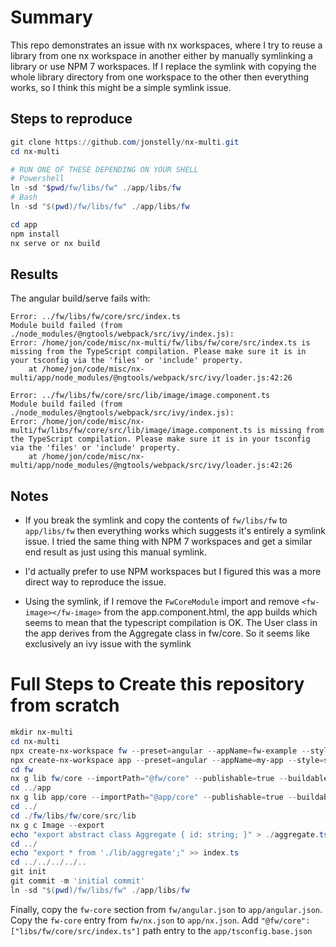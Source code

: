 # Summary
This repo demonstrates an issue with nx workspaces, where I try to reuse a library from one nx workspace in another either by manually symlinking a library or use NPM 7 workspaces.  If I replace the symlink with copying the whole library directory from one workspace to the other then everything works, so I think this might be a simple symlink issue.

## Steps to reproduce

```powershell
git clone https://github.com/jonstelly/nx-multi.git
cd nx-multi

# RUN ONE OF THESE DEPENDING ON YOUR SHELL
# Powershell
ln -sd "$pwd/fw/libs/fw" ./app/libs/fw
# Bash
ln -sd "$(pwd)/fw/libs/fw" ./app/libs/fw

cd app
npm install
nx serve or nx build
```

## Results

The angular build/serve fails with:

```log
Error: ../fw/libs/fw/core/src/index.ts
Module build failed (from ./node_modules/@ngtools/webpack/src/ivy/index.js):
Error: /home/jon/code/misc/nx-multi/fw/libs/fw/core/src/index.ts is missing from the TypeScript compilation. Please make sure it is in your tsconfig via the 'files' or 'include' property.
    at /home/jon/code/misc/nx-multi/app/node_modules/@ngtools/webpack/src/ivy/loader.js:42:26

Error: ../fw/libs/fw/core/src/lib/image/image.component.ts
Module build failed (from ./node_modules/@ngtools/webpack/src/ivy/index.js):
Error: /home/jon/code/misc/nx-multi/fw/libs/fw/core/src/lib/image/image.component.ts is missing from the TypeScript compilation. Please make sure it is in your tsconfig via the 'files' or 'include' property.
    at /home/jon/code/misc/nx-multi/app/node_modules/@ngtools/webpack/src/ivy/loader.js:42:26
```

## Notes

- If you break the symlink and copy the contents of `fw/libs/fw` to `app/libs/fw` then everything works which suggests it's entirely a symlink issue.  I tried the same thing with NPM 7 workspaces and get a similar end result as just using this manual symlink.

- I'd actually prefer to use NPM workspaces but I figured this was a more direct way to reproduce the issue.

- Using the symlink, if I remove the `FwCoreModule` import and remove `<fw-image></fw-image>` from the app.component.html, the app builds which seems to mean that the typescript compilation is OK.  The User class in the app derives from the Aggregate class in fw/core.  So it seems like exclusively an ivy issue with the symlink


# Full Steps to Create this repository from scratch
```powershell
mkdir nx-multi
cd nx-multi
npx create-nx-workspace fw --preset=angular --appName=fw-example --style=scss --linter=eslint --nx-cloud=false
npx create-nx-workspace app --preset=angular --appName=my-app --style=scss --linter=eslint --nx-cloud=false
cd fw
nx g lib fw/core --importPath="@fw/core" --publishable=true --buildable=true
cd ../app
nx g lib app/core --importPath="@app/core" --publishable=true --buildable=true
cd ../
cd ./fw/libs/fw/core/src/lib
nx g c Image --export
echo "export abstract class Aggregate { id: string; }" > ./aggregate.ts
cd ../
echo "export * from './lib/aggregate';" >> index.ts
cd ../../../../..
git init
git commit -m 'initial commit'
ln -sd "$(pwd)/fw/libs/fw" ./app/libs/fw
```

Finally, copy the `fw-core` section from `fw/angular.json` to `app/angular.json`.  Copy the `fw-core` entry from `fw/nx.json` to `app/nx.json`.  Add `"@fw/core": ["libs/fw/core/src/index.ts"]` path entry to the `app/tsconfig.base.json`

